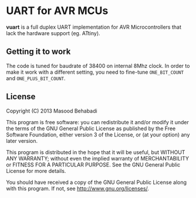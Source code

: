 UART for AVR MCUs
=================

**vuart** is a full duplex UART implementation for AVR Microcontrollers that 
lack the hardware support (eg. ATtiny).

## Getting it to work

The code is tuned for baudrate of 38400 on internal 8Mhz clock. In order
to make it work with a different setting, you need to fine-tune
`ONE_BIT_COUNT` and `ONE_PLUS_BIT_COUNT`.

## License

Copyright (C) 2013 Masood Behabadi

This program is free software: you can redistribute it and/or modify
it under the terms of the GNU General Public License as published by
the Free Software Foundation, either version 3 of the License, or
(at your option) any later version.

This program is distributed in the hope that it will be useful,
but WITHOUT ANY WARRANTY; without even the implied warranty of
MERCHANTABILITY or FITNESS FOR A PARTICULAR PURPOSE.  See the
GNU General Public License for more details.

You should have received a copy of the GNU General Public License
along with this program.  If not, see <http://www.gnu.org/licenses/>.
